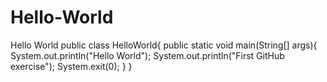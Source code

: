 # Hello-World
Hello World
public class HelloWorld{
public static void main(String[] args){
System.out.println("Hello World");
System.out.println("First GitHub exercise");
System.exit(0);
   }
}
